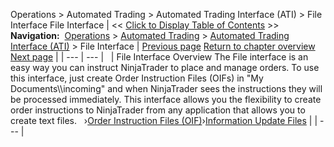 ﻿
Operations > Automated Trading > Automated Trading Interface (ATI) > File Interface
File Interface
| << [Click to Display Table of Contents](file_interface.md) >> **Navigation:**     [Operations](operations.md) > [Automated Trading](automated_trading.md) > [Automated Trading Interface (ATI)](automated_trading_interface_at.md) > File Interface | [Previous page](initialization.md) [Return to chapter overview](automated_trading_interface_at.md) [Next page](order_instruction_files_oif.md) |
| --- | --- |
 
| File Interface Overview The File interface is an easy way you can instruct NinjaTrader to place and manage orders. To use this interface, just create Order Instruction Files (OIFs) in "My Documents\\<NinjaTrader Folder>\\incoming" and when NinjaTrader sees the instructions they will be processed immediately. This interface allows you the flexibility to create order instructions to NinjaTrader from any application that allows you to create text files.   ›[Order Instruction Files (OIF)](order_instruction_files_oif.md)›[Information Update Files](information_update_files.md) |
| --- |

